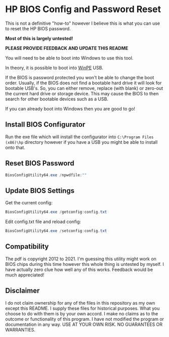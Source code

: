 # HP BIOS Config and Password Reset

This is not a definitive "how-to" however I believe this is what you can use to reset the HP BIOS password.

**Most of this is largely untested!**

**PLEASE PROVIDE FEEDBACK AND UPDATE THIS README**

You will need to be able to boot into Windows to use this tool.

In theory, it is possible to boot into [WinPE](https://docs.microsoft.com/en-us/windows-hardware/manufacture/desktop/winpe-intro?view=windows-11) USB.

If the BIOS is password protected you won't be able to change the boot order. Usually, if the BIOS does not find a bootable hard drive it will look for bootable USB's. So, you can either remove, replace (with blank) or zero-out the current hard drive or storage device. This may cause the BIOS to then search for other bootable devices such as a USB.

If you can already boot into Windows then you are good to go!

## Install BIOS Configurator

Run the exe file which will install the configurator into `C:\Program Files (x86)\hp` directory however if you have a USB you might be able to install onto that.

## Reset BIOS Password

```powershell
BiosConfigUtility64.exe /npwdfile:""
```

## Update BIOS Settings

Get the current config:

```powershell
BiosConfigUtility64.exe /getconfig:config.txt

```

Edit config.txt file and reload config:

```powershell
BiosConfigUtility64.exe /setconfig:config.txt
```

## Compatibility

The pdf is copyright 2012 to 2021. I'm guessing this utility might work on BIOS chips during this time however this whole thing is untested by myself. I have actually zero clue how well any of this works. Feedback would be much appreciated!

## Disclaimer

I do not claim ownership for any of the files in this repository as my own except this README. I supply these files for historical purposes. What you choose to do with them is by your own accord. I make no claims as to the outcome or functionality of this program. I have not modified the program or documentation in any way. USE AT YOUR OWN RISK. NO GUARANTEES OR WARRANTIES.
